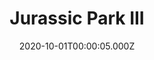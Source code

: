 ---
title: "Jurassic Park III"
year: 2001
date: 2020-10-01T00:00:05.000Z
permalink: /almanac/movies/2020-10-01-jurassic-park-iii/index.html
link: https://letterboxd.com/rknightuk/film/jurassic-park-iii/2/
rating: 3
tmdbid: 331
---